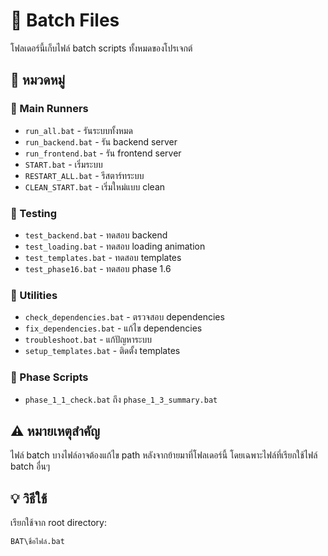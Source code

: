# 🔧 Batch Files

โฟลเดอร์นี้เก็บไฟล์ batch scripts ทั้งหมดของโปรเจกต์

## 📂 หมวดหมู่

### 🚀 Main Runners
- `run_all.bat` - รันระบบทั้งหมด
- `run_backend.bat` - รัน backend server
- `run_frontend.bat` - รัน frontend server
- `START.bat` - เริ่มระบบ
- `RESTART_ALL.bat` - รีสตาร์ทระบบ
- `CLEAN_START.bat` - เริ่มใหม่แบบ clean

### 🧪 Testing
- `test_backend.bat` - ทดสอบ backend
- `test_loading.bat` - ทดสอบ loading animation
- `test_templates.bat` - ทดสอบ templates
- `test_phase16.bat` - ทดสอบ phase 1.6

### 🔧 Utilities
- `check_dependencies.bat` - ตรวจสอบ dependencies
- `fix_dependencies.bat` - แก้ไข dependencies
- `troubleshoot.bat` - แก้ปัญหาระบบ
- `setup_templates.bat` - ติดตั้ง templates

### 📝 Phase Scripts
- `phase_1_1_check.bat` ถึง `phase_1_3_summary.bat`

## ⚠️ หมายเหตุสำคัญ
ไฟล์ batch บางไฟล์อาจต้องแก้ไข path หลังจากย้ายมาที่โฟลเดอร์นี้
โดยเฉพาะไฟล์ที่เรียกใช้ไฟล์ batch อื่นๆ

## 💡 วิธีใช้
เรียกใช้จาก root directory:
```
BAT\ชื่อไฟล์.bat
```
